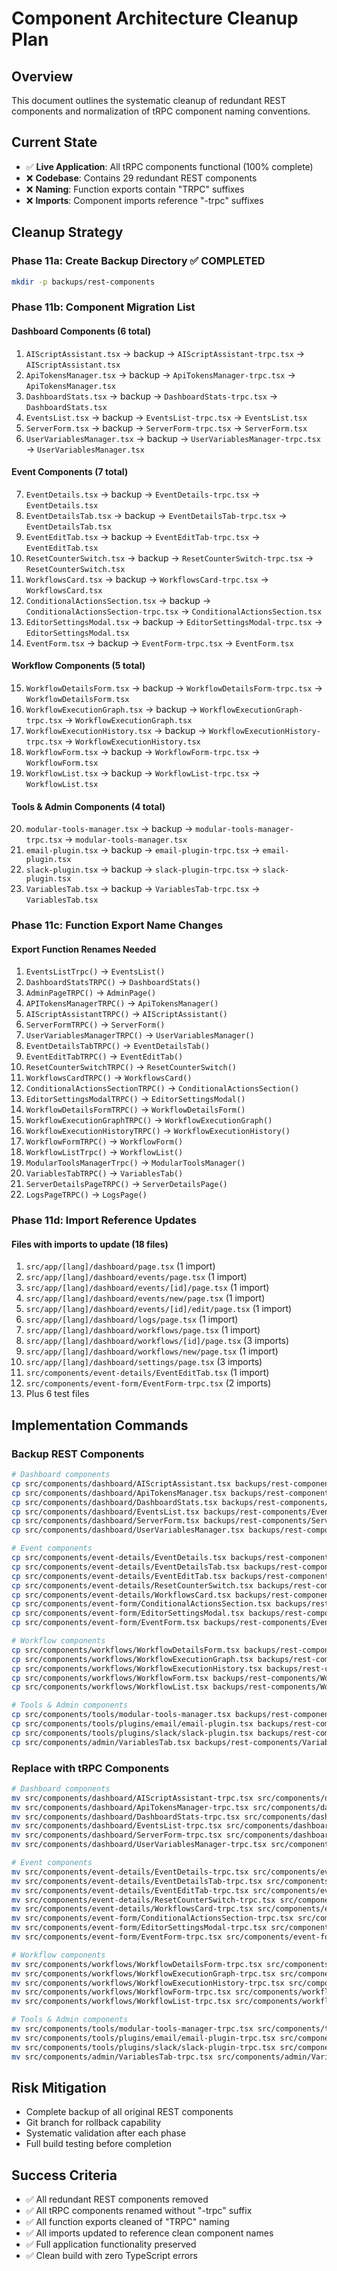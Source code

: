 # Component Architecture Cleanup Plan

## Overview

This document outlines the systematic cleanup of redundant REST components and normalization of tRPC component naming conventions.

## Current State

- ✅ **Live Application**: All tRPC components functional (100% complete)
- ❌ **Codebase**: Contains 29 redundant REST components
- ❌ **Naming**: Function exports contain "TRPC" suffixes
- ❌ **Imports**: Component imports reference "-trpc" suffixes

## Cleanup Strategy

### Phase 11a: Create Backup Directory ✅ COMPLETED

```bash
mkdir -p backups/rest-components
```

### Phase 11b: Component Migration List

#### Dashboard Components (6 total)

1. `AIScriptAssistant.tsx` → backup → `AIScriptAssistant-trpc.tsx` → `AIScriptAssistant.tsx`
2. `ApiTokensManager.tsx` → backup → `ApiTokensManager-trpc.tsx` → `ApiTokensManager.tsx`
3. `DashboardStats.tsx` → backup → `DashboardStats-trpc.tsx` → `DashboardStats.tsx`
4. `EventsList.tsx` → backup → `EventsList-trpc.tsx` → `EventsList.tsx`
5. `ServerForm.tsx` → backup → `ServerForm-trpc.tsx` → `ServerForm.tsx`
6. `UserVariablesManager.tsx` → backup → `UserVariablesManager-trpc.tsx` → `UserVariablesManager.tsx`

#### Event Components (7 total)

7. `EventDetails.tsx` → backup → `EventDetails-trpc.tsx` → `EventDetails.tsx`
8. `EventDetailsTab.tsx` → backup → `EventDetailsTab-trpc.tsx` → `EventDetailsTab.tsx`
9. `EventEditTab.tsx` → backup → `EventEditTab-trpc.tsx` → `EventEditTab.tsx`
10. `ResetCounterSwitch.tsx` → backup → `ResetCounterSwitch-trpc.tsx` → `ResetCounterSwitch.tsx`
11. `WorkflowsCard.tsx` → backup → `WorkflowsCard-trpc.tsx` → `WorkflowsCard.tsx`
12. `ConditionalActionsSection.tsx` → backup → `ConditionalActionsSection-trpc.tsx` → `ConditionalActionsSection.tsx`
13. `EditorSettingsModal.tsx` → backup → `EditorSettingsModal-trpc.tsx` → `EditorSettingsModal.tsx`
14. `EventForm.tsx` → backup → `EventForm-trpc.tsx` → `EventForm.tsx`

#### Workflow Components (5 total)

15. `WorkflowDetailsForm.tsx` → backup → `WorkflowDetailsForm-trpc.tsx` → `WorkflowDetailsForm.tsx`
16. `WorkflowExecutionGraph.tsx` → backup → `WorkflowExecutionGraph-trpc.tsx` → `WorkflowExecutionGraph.tsx`
17. `WorkflowExecutionHistory.tsx` → backup → `WorkflowExecutionHistory-trpc.tsx` → `WorkflowExecutionHistory.tsx`
18. `WorkflowForm.tsx` → backup → `WorkflowForm-trpc.tsx` → `WorkflowForm.tsx`
19. `WorkflowList.tsx` → backup → `WorkflowList-trpc.tsx` → `WorkflowList.tsx`

#### Tools & Admin Components (4 total)

20. `modular-tools-manager.tsx` → backup → `modular-tools-manager-trpc.tsx` → `modular-tools-manager.tsx`
21. `email-plugin.tsx` → backup → `email-plugin-trpc.tsx` → `email-plugin.tsx`
22. `slack-plugin.tsx` → backup → `slack-plugin-trpc.tsx` → `slack-plugin.tsx`
23. `VariablesTab.tsx` → backup → `VariablesTab-trpc.tsx` → `VariablesTab.tsx`

### Phase 11c: Function Export Name Changes

#### Export Function Renames Needed

1. `EventsListTrpc()` → `EventsList()`
2. `DashboardStatsTRPC()` → `DashboardStats()`
3. `AdminPageTRPC()` → `AdminPage()`
4. `APITokensManagerTRPC()` → `ApiTokensManager()`
5. `AIScriptAssistantTRPC()` → `AIScriptAssistant()`
6. `ServerFormTRPC()` → `ServerForm()`
7. `UserVariablesManagerTRPC()` → `UserVariablesManager()`
8. `EventDetailsTabTRPC()` → `EventDetailsTab()`
9. `EventEditTabTRPC()` → `EventEditTab()`
10. `ResetCounterSwitchTRPC()` → `ResetCounterSwitch()`
11. `WorkflowsCardTRPC()` → `WorkflowsCard()`
12. `ConditionalActionsSectionTRPC()` → `ConditionalActionsSection()`
13. `EditorSettingsModalTRPC()` → `EditorSettingsModal()`
14. `WorkflowDetailsFormTRPC()` → `WorkflowDetailsForm()`
15. `WorkflowExecutionGraphTRPC()` → `WorkflowExecutionGraph()`
16. `WorkflowExecutionHistoryTRPC()` → `WorkflowExecutionHistory()`
17. `WorkflowFormTRPC()` → `WorkflowForm()`
18. `WorkflowListTrpc()` → `WorkflowList()`
19. `ModularToolsManagerTrpc()` → `ModularToolsManager()`
20. `VariablesTabTRPC()` → `VariablesTab()`
21. `ServerDetailsPageTRPC()` → `ServerDetailsPage()`
22. `LogsPageTRPC()` → `LogsPage()`

### Phase 11d: Import Reference Updates

#### Files with imports to update (18 files)

1. `src/app/[lang]/dashboard/page.tsx` (1 import)
2. `src/app/[lang]/dashboard/events/page.tsx` (1 import)
3. `src/app/[lang]/dashboard/events/[id]/page.tsx` (1 import)
4. `src/app/[lang]/dashboard/events/new/page.tsx` (1 import)
5. `src/app/[lang]/dashboard/events/[id]/edit/page.tsx` (1 import)
6. `src/app/[lang]/dashboard/logs/page.tsx` (1 import)
7. `src/app/[lang]/dashboard/workflows/page.tsx` (1 import)
8. `src/app/[lang]/dashboard/workflows/[id]/page.tsx` (3 imports)
9. `src/app/[lang]/dashboard/workflows/new/page.tsx` (1 import)
10. `src/app/[lang]/dashboard/settings/page.tsx` (3 imports)
11. `src/components/event-details/EventEditTab.tsx` (1 import)
12. `src/components/event-form/EventForm-trpc.tsx` (2 imports)
13. Plus 6 test files

## Implementation Commands

### Backup REST Components

```bash
# Dashboard components
cp src/components/dashboard/AIScriptAssistant.tsx backups/rest-components/AIScriptAssistant.tsx
cp src/components/dashboard/ApiTokensManager.tsx backups/rest-components/ApiTokensManager.tsx
cp src/components/dashboard/DashboardStats.tsx backups/rest-components/DashboardStats.tsx
cp src/components/dashboard/EventsList.tsx backups/rest-components/EventsList.tsx
cp src/components/dashboard/ServerForm.tsx backups/rest-components/ServerForm.tsx
cp src/components/dashboard/UserVariablesManager.tsx backups/rest-components/UserVariablesManager.tsx

# Event components
cp src/components/event-details/EventDetails.tsx backups/rest-components/EventDetails.tsx
cp src/components/event-details/EventDetailsTab.tsx backups/rest-components/EventDetailsTab.tsx
cp src/components/event-details/EventEditTab.tsx backups/rest-components/EventEditTab.tsx
cp src/components/event-details/ResetCounterSwitch.tsx backups/rest-components/ResetCounterSwitch.tsx
cp src/components/event-details/WorkflowsCard.tsx backups/rest-components/WorkflowsCard.tsx
cp src/components/event-form/ConditionalActionsSection.tsx backups/rest-components/ConditionalActionsSection.tsx
cp src/components/event-form/EditorSettingsModal.tsx backups/rest-components/EditorSettingsModal.tsx
cp src/components/event-form/EventForm.tsx backups/rest-components/EventForm.tsx

# Workflow components
cp src/components/workflows/WorkflowDetailsForm.tsx backups/rest-components/WorkflowDetailsForm.tsx
cp src/components/workflows/WorkflowExecutionGraph.tsx backups/rest-components/WorkflowExecutionGraph.tsx
cp src/components/workflows/WorkflowExecutionHistory.tsx backups/rest-components/WorkflowExecutionHistory.tsx
cp src/components/workflows/WorkflowForm.tsx backups/rest-components/WorkflowForm.tsx
cp src/components/workflows/WorkflowList.tsx backups/rest-components/WorkflowList.tsx

# Tools & Admin components
cp src/components/tools/modular-tools-manager.tsx backups/rest-components/modular-tools-manager.tsx
cp src/components/tools/plugins/email/email-plugin.tsx backups/rest-components/email-plugin.tsx
cp src/components/tools/plugins/slack/slack-plugin.tsx backups/rest-components/slack-plugin.tsx
cp src/components/admin/VariablesTab.tsx backups/rest-components/VariablesTab.tsx
```

### Replace with tRPC Components

```bash
# Dashboard components
mv src/components/dashboard/AIScriptAssistant-trpc.tsx src/components/dashboard/AIScriptAssistant.tsx
mv src/components/dashboard/ApiTokensManager-trpc.tsx src/components/dashboard/ApiTokensManager.tsx
mv src/components/dashboard/DashboardStats-trpc.tsx src/components/dashboard/DashboardStats.tsx
mv src/components/dashboard/EventsList-trpc.tsx src/components/dashboard/EventsList.tsx
mv src/components/dashboard/ServerForm-trpc.tsx src/components/dashboard/ServerForm.tsx
mv src/components/dashboard/UserVariablesManager-trpc.tsx src/components/dashboard/UserVariablesManager.tsx

# Event components
mv src/components/event-details/EventDetails-trpc.tsx src/components/event-details/EventDetails.tsx
mv src/components/event-details/EventDetailsTab-trpc.tsx src/components/event-details/EventDetailsTab.tsx
mv src/components/event-details/EventEditTab-trpc.tsx src/components/event-details/EventEditTab.tsx
mv src/components/event-details/ResetCounterSwitch-trpc.tsx src/components/event-details/ResetCounterSwitch.tsx
mv src/components/event-details/WorkflowsCard-trpc.tsx src/components/event-details/WorkflowsCard.tsx
mv src/components/event-form/ConditionalActionsSection-trpc.tsx src/components/event-form/ConditionalActionsSection.tsx
mv src/components/event-form/EditorSettingsModal-trpc.tsx src/components/event-form/EditorSettingsModal.tsx
mv src/components/event-form/EventForm-trpc.tsx src/components/event-form/EventForm.tsx

# Workflow components
mv src/components/workflows/WorkflowDetailsForm-trpc.tsx src/components/workflows/WorkflowDetailsForm.tsx
mv src/components/workflows/WorkflowExecutionGraph-trpc.tsx src/components/workflows/WorkflowExecutionGraph.tsx
mv src/components/workflows/WorkflowExecutionHistory-trpc.tsx src/components/workflows/WorkflowExecutionHistory.tsx
mv src/components/workflows/WorkflowForm-trpc.tsx src/components/workflows/WorkflowForm.tsx
mv src/components/workflows/WorkflowList-trpc.tsx src/components/workflows/WorkflowList.tsx

# Tools & Admin components
mv src/components/tools/modular-tools-manager-trpc.tsx src/components/tools/modular-tools-manager.tsx
mv src/components/tools/plugins/email/email-plugin-trpc.tsx src/components/tools/plugins/email/email-plugin.tsx
mv src/components/tools/plugins/slack/slack-plugin-trpc.tsx src/components/tools/plugins/slack/slack-plugin.tsx
mv src/components/admin/VariablesTab-trpc.tsx src/components/admin/VariablesTab.tsx
```

## Risk Mitigation

- Complete backup of all original REST components
- Git branch for rollback capability
- Systematic validation after each phase
- Full build testing before completion

## Success Criteria

- ✅ All redundant REST components removed
- ✅ All tRPC components renamed without "-trpc" suffix
- ✅ All function exports cleaned of "TRPC" naming
- ✅ All imports updated to reference clean component names
- ✅ Full application functionality preserved
- ✅ Clean build with zero TypeScript errors
